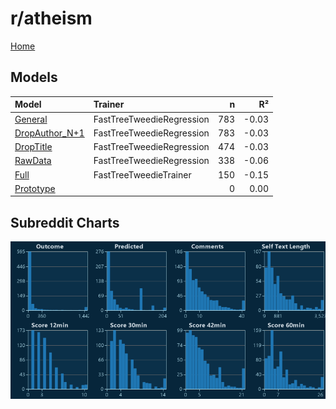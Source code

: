 # r/atheism

[Home](../index.md)

## Models

|Model|Trainer|n|R²|
|:---|:---|---:|---:|
|[General](models/hunch_atheism_General.md)|FastTreeTweedieRegression|783|-0.03|
|[DropAuthor_N+1](models/hunch_atheism_DropAuthor_N+1.md)|FastTreeTweedieRegression|783|-0.03|
|[DropTitle](models/hunch_atheism_DropTitle.md)|FastTreeTweedieRegression|474|-0.03|
|[RawData](models/hunch_atheism_RawData.md)|FastTreeTweedieRegression|338|-0.06|
|[Full](models/hunch_atheism_Full.md)|FastTreeTweedieTrainer|150|-0.15|
|[Prototype](models/hunch_atheism_Prototype.md)||0|0.00|

## Subreddit Charts

![r/atheism Distributions](../images/hunch_atheism_Distributions.png "r/atheism Distributions")


